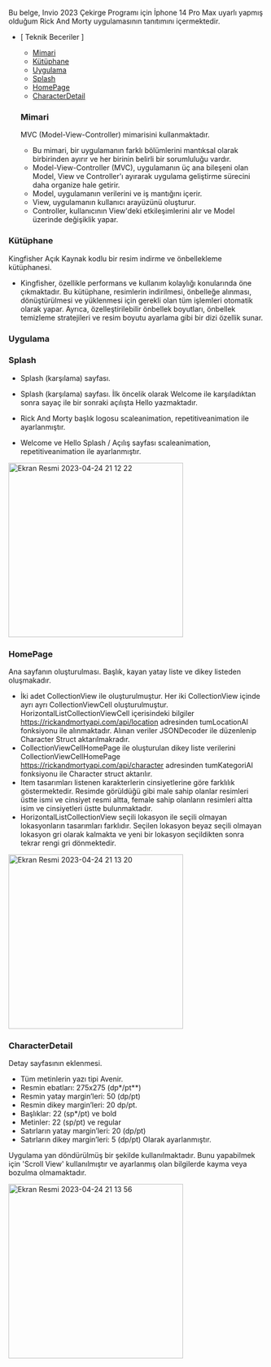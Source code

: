 Bu belge, Invio 2023 Çekirge Programı için İphone 14 Pro Max uyarlı yapmış olduğum Rick And Morty uygulamasının tanıtımını içermektedir.

- [ Teknik Beceriler ]
  - [ Mimari ](#mimari)
  - [ Kütüphane ](#kütüphane)
  - [ Uygulama ](#uygulama)
  - [ Splash ](#splash)
  - [ HomePage ](#homepage)
  - [ CharacterDetail ](#characterdetail)
  
  ###  Mimari
  
  MVC (Model-View-Controller) mimarisini kullanmaktadır.
  - Bu mimari, bir uygulamanın farklı bölümlerini mantıksal olarak birbirinden ayırır ve her birinin belirli bir sorumluluğu vardır.
  - Model-View-Controller (MVC), uygulamanın üç ana bileşeni olan Model, View ve Controller'ı ayırarak uygulama geliştirme sürecini daha organize hale getirir.
  - Model, uygulamanın verilerini ve iş mantığını içerir.
  - View, uygulamanın kullanıcı arayüzünü oluşturur.
  - Controller, kullanıcının View'deki etkileşimlerini alır ve Model üzerinde değişiklik yapar.
  
 ###  Kütüphane
  
  Kingfisher Açık Kaynak kodlu bir resim indirme ve önbellekleme kütüphanesi.
  - Kingfisher, özellikle performans ve kullanım kolaylığı konularında öne çıkmaktadır. Bu kütüphane, resimlerin indirilmesi, önbelleğe alınması, dönüştürülmesi ve yüklenmesi için gerekli olan tüm işlemleri otomatik olarak yapar. Ayrıca, özelleştirilebilir önbellek boyutları, önbellek temizleme stratejileri ve resim boyutu ayarlama gibi bir dizi özellik sunar.
  
###  Uygulama

###  Splash

- Splash (karşılama) sayfası.

- Splash (karşılama) sayfası. İlk öncelik olarak Welcome ile karşıladıktan sonra sayaç ile bir sonraki açılışta Hello yazmaktadır. 
- Rick And Morty başlık logosu scaleanimation, repetitiveanimation ile ayarlanmıştır.
- Welcome ve Hello Splash / Açılış sayfası scaleanimation, repetitiveanimation ile ayarlanmıştır. 

<img width="343" alt="Ekran Resmi 2023-04-24 21 12 22" src="https://user-images.githubusercontent.com/109241786/234081517-babe814c-cab2-4748-b170-0b2c6413339a.png">

###  HomePage
Ana sayfanın oluşturulması. Başlık, kayan yatay liste ve dikey listeden oluşmakadır.
- İki adet CollectionView ile oluşturulmuştur. Her iki CollectionView içinde ayrı ayrı CollectionViewCell oluşturulmuştur.
HorizontalListCollectionViewCell içerisindeki bilgiler https://rickandmortyapi.com/api/location adresinden tumLocationAl fonksiyonu ile alınmaktadır. Alınan veriler JSONDecoder ile düzenlenip Character Struct aktarılmakradır.
- CollectionViewCellHomePage ile oluşturulan dikey liste verilerini CollectionViewCellHomePage https://rickandmortyapi.com/api/character adresinden tumKategoriAl fonksiyonu ile Character struct aktarılır.
- Item tasarımları listenen karakterlerin cinsiyetlerine göre farklılık göstermektedir. Resimde görüldüğü gibi male sahip olanlar resimleri üstte ismi ve cinsiyet resmi altta, female sahip olanların resimleri altta isim ve cinsiyetleri üstte bulunmaktadır.
- HorizontalListCollectionView seçili lokasyon ile seçili olmayan lokasyonların tasarımları farklıdır. Seçilen lokasyon beyaz seçili olmayan lokasyon gri olarak kalmakta ve yeni bir lokasyon seçildikten sonra tekrar rengi gri dönmektedir.


<img width="343" alt="Ekran Resmi 2023-04-24 21 13 20" src="https://user-images.githubusercontent.com/109241786/234086056-bf630fba-2beb-43d1-b2ce-259acb595bf6.png">

###  CharacterDetail

Detay sayfasının eklenmesi.
- Tüm metinlerin yazı tipi Avenir.
- Resmin ebatları: 275x275 (dp*/pt**)
- Resmin yatay margin’leri: 50 (dp/pt)
- Resmin dikey margin’leri: 20 dp/pt. 
- Başlıklar: 22 (sp*/pt) ve bold
- Metinler: 22 (sp/pt) ve regular
- Satırların yatay margin’leri: 20 (dp/pt)
- Satırların dikey margin’leri: 5 (dp/pt)
Olarak ayarlanmıştır.

Uygulama yan döndürülmüş bir şekilde kullanılmaktadır. Bunu yapabilmek için 'Scroll View' kullanılmıştır ve ayarlanmış olan bilgilerde kayma veya bozulma olmamaktadır.

<img width="343" alt="Ekran Resmi 2023-04-24 21 13 56" src="https://user-images.githubusercontent.com/109241786/234092201-283f44f7-9e8b-4a5c-97df-80b45791580e.png">



